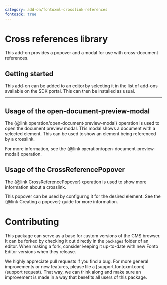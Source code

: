 ```yaml
---
category: add-on/fontoxml-crosslink-references
fontosdk: true
---
```


# Cross references library

This add-on provides a popover and a modal for use with cross-document references.

## Getting started

This add-on can be added to an editor by selecting it in the list of add-ons available on the SDK portal. This can then be installed as usual.

---

## Usage of the open-document-preview-modal

The {@link operation/open-document-preview-modal} operation is used to open the document preview modal. This modal shows a document with a selected element. This can be used to show an element being referenced by a crosslink.

For more information, see the {@link operation/open-document-preview-modal} operation.

## Usage of the CrossReferencePopover

The {@link CrossReferencePopover} operation is used to show more information about a crosslink.

This popover can be used by configuring it for the desired element. See the {@link Creating a popover} guide for more information.

# Contributing

This package can serve as a base for custom versions of the CMS browser. It can be forked by
checking it out directly in the `packages` folder of an editor. When making a fork, consider keeping
it up-to-date with new Fonto Editor versions when they release.

We highly appreciate pull requests if you find a bug. For more general improvements or new features,
please file a [support.fontoxml.com](support request). That way, we can think along and make sure an
improvement is made in a way that benefits all users of this package.
